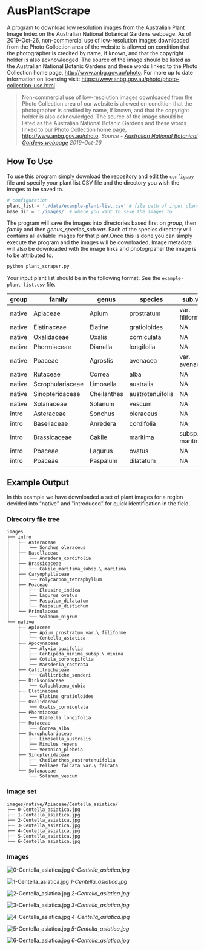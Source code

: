 # AusPlantScrape

A program to download low resolution images from the Australian Plant Image Index on the Australian National Botanical Gardens webpage. As of 2019-Oct-26, non-commercial use of low-resolution images downloaded from the Photo Collection area of the website is allowed on condition that the photographer is credited by name, if known, and that the copyright holder is also acknowledged. The source of the image should be listed as the Australian National Botanic Gardens and these words linked to the Photo Collection home page, http://www.anbg.gov.au/photo. For more up to date information on licensing visit: https://www.anbg.gov.au/photo/photo-collection-use.html

> Non-commercial use of low-resolution images downloaded from the Photo Collection area of our website is allowed on condition that the photographer is credited by name, if known, and that the copyright holder is also acknowledged. The source of the image should be listed as the Australian National Botanic Gardens and these words linked to our Photo Collection home page, http://www.anbg.gov.au/photo.
*Source - [Australian National Botanical Gardens webpage](https://www.anbg.gov.au/photo/photo-collection-use.html) 2019-Oct-26*

## How To Use

To use this program simply download the repository and edit the `config.py` file and specify your plant list CSV file and the directory you wish the images to be saved to.

```python
# configuration
plant_list = './data/example-plant-list.csv' # file path of input plant list
base_dir = './images/' # where you want to save the images to
```

The program will save the images into directories based first on *group*, then *family* and then *genus_species_sub.var*. Each of the species directory will contains all avliable images for that plant.Once this is done you can simply execute the program and the images will be downloaded. Image metadata will also be downloaded with the image links and photogrpaher the image is to be attributed to.

```bash
python plant_scraper.py
```

Your input plant list should be in the following format. See the `example-plant-list.csv` file.

group | family | genus | species | sub.var
--- | --- | --- | --- | ---
native | Apiaceae | Apium | prostratum | var. filiforme
native | Elatinaceae | Elatine | gratioloides | NA
native | Oxalidaceae | Oxalis | corniculata | NA
native | Phormiaceae | Dianella | longifolia | NA
native | Poaceae | Agrostis | avenacea | var. avenacea
native | Rutaceae | Correa | alba | NA
native | Scrophulariaceae | Limosella | australis | NA
native | Sinopteridaceae | Cheilanthes | austrotenuifolia | NA
native | Solanaceae | Solanum | vescum | NA
intro | Asteraceae | Sonchus | oleraceus | NA
intro | Basellaceae | Anredera | cordifolia | NA
intro | Brassicaceae | Cakile | maritima | subsp. maritima
intro | Poaceae | Lagurus | ovatus | NA
intro | Poaceae | Paspalum | dilatatum | NA

## Example Output

In this example we have downloaded a set of plant images for a region devided into "native" and "introduced" for quick identification in the field.

### Direcotry file tree

```
images
├── intro
│   ├── Asteraceae
│   │   └── Sonchus_oleraceus
│   ├── Basellaceae
│   │   └── Anredera_cordifolia
│   ├── Brassicaceae
│   │   └── Cakile_maritima_subsp.\ maritima
│   ├── Caryophyllaceae
│   │   └── Polycarpon_tetraphyllum
│   ├── Poaceae
│   │   ├── Eleusine_indica
│   │   ├── Lagurus_ovatus
│   │   ├── Paspalum_dilatatum
│   │   └── Paspalum_distichum
│   └── Primulaceae
│       └── Solanum_nigrum
└── native
    ├── Apiaceae
    │   ├── Apium_prostratum_var.\ filiforme
    │   └── Centella_asiatica
    ├── Apocynaceae
    │   ├── Alyxia_buxifolia
    │   ├── Centipeda_minima_subsp.\ minima
    │   ├── Cotula_coronopifolia
    │   └── Marsdenia_rostrata
    ├── Callitrichaceae
    │   └── Callitriche_sonderi
    ├── Dicksoniaceae
    │   └── Calochlaena_dubia
    ├── Elatinaceae
    │   └── Elatine_gratioloides
    ├── Oxalidaceae
    │   └── Oxalis_corniculata
    ├── Phormiaceae
    │   └── Dianella_longifolia
    ├── Rutaceae
    │   └── Correa_alba
    ├── Scrophulariaceae
    │   ├── Limosella_australis
    │   ├── Mimulus_repens
    │   └── Veronica_plebeia
    ├── Sinopteridaceae
    │   ├── Cheilanthes_austrotenuifolia
    │   └── Pellaea_falcata_var.\ falcata
    └── Solanaceae
        └── Solanum_vescum
```

### Image set

```
images/native/Apiaceae/Centella_asiatica/
├── 0-Centella_asiatica.jpg
├── 1-Centella_asiatica.jpg
├── 2-Centella_asiatica.jpg
├── 3-Centella_asiatica.jpg
├── 4-Centella_asiatica.jpg
├── 5-Centella_asiatica.jpg
└── 6-Centella_asiatica.jpg
```

### Images

![0-Centella_asiatica.jpg](https://github.com/Lachlan00/AusPlantScrape/blob/master/images/native/Apiaceae/Centella_asiatica/0-Centella_asiatica.jpg)
*0-Centella_asiatica.jpg*

![1-Centella_asiatica.jpg](https://github.com/Lachlan00/AusPlantScrape/blob/master/images/native/Apiaceae/Centella_asiatica/1-Centella_asiatica.jpg)
*1-Centella_asiatica.jpg*

![2-Centella_asiatica.jpg](https://github.com/Lachlan00/AusPlantScrape/blob/master/images/native/Apiaceae/Centella_asiatica/2-Centella_asiatica.jpg)
*2-Centella_asiatica.jpg*

![3-Centella_asiatica.jpg](https://github.com/Lachlan00/AusPlantScrape/blob/master/images/native/Apiaceae/Centella_asiatica/3-Centella_asiatica.jpg)
*3-Centella_asiatica.jpg*

![4-Centella_asiatica.jpg](https://github.com/Lachlan00/AusPlantScrape/blob/master/images/native/Apiaceae/Centella_asiatica/4-Centella_asiatica.jpg)
*4-Centella_asiatica.jpg*

![5-Centella_asiatica.jpg](https://github.com/Lachlan00/AusPlantScrape/blob/master/images/native/Apiaceae/Centella_asiatica/5-Centella_asiatica.jpg)
*5-Centella_asiatica.jpg*

![6-Centella_asiatica.jpg](https://github.com/Lachlan00/AusPlantScrape/blob/master/images/native/Apiaceae/Centella_asiatica/6-Centella_asiatica.jpg)
*6-Centella_asiatica.jpg*


